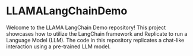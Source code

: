 # LLAMALangChainDemo
Welcome to the LLAMA LangChain Demo repository! This project showcases how to utilize the LangChain framework and Replicate to run a Language Model (LLM). The code in this repository replicates a chat-like interaction using a pre-trained LLM model.
